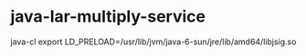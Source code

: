 java-lar-multiply-service
=========================

java-cl
export LD_PRELOAD=/usr/lib/jvm/java-6-sun/jre/lib/amd64/libjsig.so